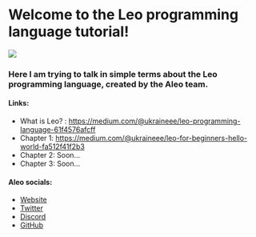# Welcome to the Leo programming language tutorial! 
![](https://repository-images.githubusercontent.com/246203444/d9a80b40-54f6-4618-8c5b-7c9f4128dda7)

### Here I am trying to talk in simple terms about the Leo programming language, created by the Aleo team. 

#### Links:    
- What is Leo? : https://medium.com/@ukraineee/leo-programming-language-61f4576afcff   
- Chapter 1: https://medium.com/@ukraineee/leo-for-beginners-hello-world-fa512f41f2b3    
- Chapter 2: Soon...       
- Chapter 3: Soon...

#### **Aleo socials**: 

- [Website](https://aleo.org/)    
- [Twitter](https://twitter.com/AleoHQ)    
- [Discord](https://discord.gg/aleo)    
- [GitHub](https://github.com/AleoHQ)